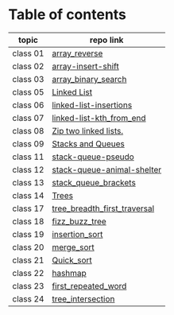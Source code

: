 # Table of contents
 | topic    | repo link                                                                                                                                           |
|----------|-----------------------------------------------------------------------------------------------------------------------------------------------------|
| class 01 | [array_reverse](https://github.com/Yousef-010/data-structures-and-algorithms/blob/main/array-reverse/README.md)                                     |
 | class 02 | [array-insert-shift](https://github.com/Yousef-010/data-structures-and-algorithms/blob/main/array_insert_shift/README.md)                           |
 | class 03 | [array_binary_search](https://github.com/Yousef-010/data-structures-and-algorithms/blob/main/array_binary_search/README.md)                         |
 | class 05 | [Linked List](https://github.com/Yousef-010/data-structures-and-algorithms/blob/main/linked_list/README.md)                                         |
 | class 06 | [linked-list-insertions](https://github.com/Yousef-010/data-structures-and-algorithms/blob/main/linked_list/README.md)                              |
 | class 07 | [linked-list-kth_from_end](https://github.com/Yousef-010/data-structures-and-algorithms/blob/main/linked_list/README.md)                            |
 | class 08 | [Zip two linked lists.](https://github.com/Yousef-010/data-structures-and-algorithms/blob/main/challengs/linkedList_zip/README.md)                  |
 | class 09 | [Stacks and Queues](https://github.com/Yousef-010/data-structures-and-algorithms/blob/main/stack_and_queue/README.md)                               |
 | class 11 | [stack-queue-pseudo](https://github.com/Yousef-010/data-structures-and-algorithms/blob/main/challengs/stack_queue_pseudo/README.md)                 |
 | class 12 | [stack-queue-animal-shelter](https://github.com/Yousef-010/data-structures-and-algorithms/blob/main/challengs/stack_queue_animal_shelter/README.md) |
 | class 13 | [stack_queue_brackets](https://github.com/Yousef-010/data-structures-and-algorithms/blob/main/challengs/stack_queue_brackets/README.md)             |
 | class 14 | [Trees](https://github.com/Yousef-010/data-structures-and-algorithms/blob/main/Trees/README.md)                                                     |
 | class 17 | [tree_breadth_first_traversal](https://github.com/Yousef-010/data-structures-and-algorithms/blob/main/challengs/breadth_first_traversal/README.md)  |
 | class 18 | [fizz_buzz_tree](https://github.com/Yousef-010/data-structures-and-algorithms/blob/main/challengs/tree_fizz_buzz/README.md)                         |
 | class 19 | [insertion_sort](https://github.com/Yousef-010/data-structures-and-algorithms/blob/main/sorting/insertion/README.md)                                |
 | class 20 | [merge_sort](https://github.com/Yousef-010/data-structures-and-algorithms/blob/main/sorting/merge/README.md)                                        |
 | class 21 | [Quick_sort](https://github.com/Yousef-010/data-structures-and-algorithms/blob/main/sorting/Quick/README.md)                                        |
 | class 22 | [hashmap](https://github.com/Yousef-010/data-structures-and-algorithms/blob/main/hashmap/README.md)                                                 |
 | class 23 | [first_repeated_word](https://github.com/Yousef-010/data-structures-and-algorithms/blob/main/challengs/first_repeated_word/README.md)               |
 | class 24 | [tree_intersection](https://github.com/Yousef-010/data-structures-and-algorithms/blob/main/challengs/tree_intersection/README.md)                   |

 